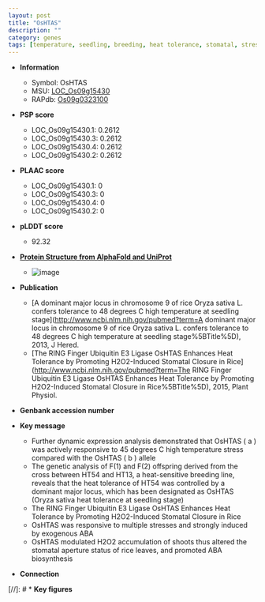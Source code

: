```yaml
---
layout: post
title: "OsHTAS"
description: ""
category: genes
tags: [temperature, seedling, breeding, heat tolerance, stomatal, stress, ABA, ABA biosynthesis]
---
```


* **Information**  
    + Symbol: OsHTAS  
    + MSU: [LOC_Os09g15430](http://rice.plantbiology.msu.edu/cgi-bin/ORF_infopage.cgi?orf=LOC_Os09g15430)  
    + RAPdb: [Os09g0323100](http://rapdb.dna.affrc.go.jp/viewer/gbrowse_details/irgsp1?name=Os09g0323100)  

* **PSP score**  
    + LOC_Os09g15430.1: 0.2612 
    + LOC_Os09g15430.3: 0.2612 
    + LOC_Os09g15430.4: 0.2612 
    + LOC_Os09g15430.2: 0.2612 

* **PLAAC score**  
    + LOC_Os09g15430.1: 0 
    + LOC_Os09g15430.3: 0 
    + LOC_Os09g15430.4: 0 
    + LOC_Os09g15430.2: 0 

* **pLDDT score**
    + 92.32

* **[Protein Structure from AlphaFold and UniProt](https://www.uniprot.org/uniprotkb/Q6K2E1/entry#structure)**
    + ![image](https://ricepsp.github.io/images/Q6/AF-Q6K2E1-F1.png)

* **Publication**  
    + [A dominant major locus in chromosome 9 of rice Oryza sativa L. confers tolerance to 48 degrees C high temperature at seedling stage](http://www.ncbi.nlm.nih.gov/pubmed?term=A dominant major locus in chromosome 9 of rice Oryza sativa L. confers tolerance to 48 degrees C high temperature at seedling stage%5BTitle%5D), 2013, J Hered.
    + [The RING Finger Ubiquitin E3 Ligase OsHTAS Enhances Heat Tolerance by Promoting H2O2-Induced Stomatal Closure in Rice](http://www.ncbi.nlm.nih.gov/pubmed?term=The RING Finger Ubiquitin E3 Ligase OsHTAS Enhances Heat Tolerance by Promoting H2O2-Induced Stomatal Closure in Rice%5BTitle%5D), 2015, Plant Physiol.

* **Genbank accession number**  

* **Key message**  
    + Further dynamic expression analysis demonstrated that OsHTAS ( a ) was actively responsive to 45 degrees C high temperature stress compared with the OsHTAS ( b ) allele
    + The genetic analysis of F(1) and F(2) offspring derived from the cross between HT54 and HT13, a heat-sensitive breeding line, reveals that the heat tolerance of HT54 was controlled by a dominant major locus, which has been designated as OsHTAS (Oryza sativa heat tolerance at seedling stage)
    + The RING Finger Ubiquitin E3 Ligase OsHTAS Enhances Heat Tolerance by Promoting H2O2-Induced Stomatal Closure in Rice
    + OsHTAS was responsive to multiple stresses and strongly induced by exogenous ABA
    + OsHTAS modulated H2O2 accumulation of shoots thus altered the stomatal aperture status of rice leaves, and promoted ABA biosynthesis

* **Connection**  

[//]: # * **Key figures**  


